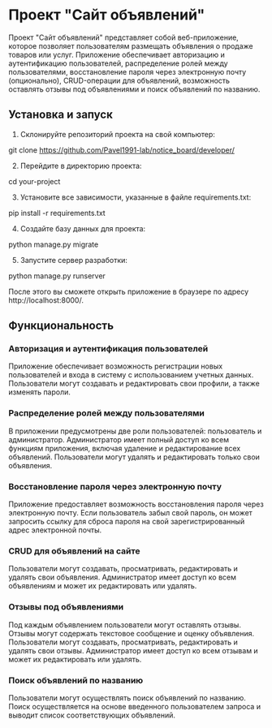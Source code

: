 # Проект "Сайт объявлений"

Проект "Сайт объявлений" представляет собой веб-приложение, которое позволяет пользователям размещать объявления о продаже товаров или услуг. Приложение обеспечивает авторизацию и аутентификацию пользователей, распределение ролей между пользователями, восстановление пароля через электронную почту (опционально), CRUD-операции для объявлений, возможность оставлять отзывы под объявлениями и поиск объявлений по названию.

## Установка и запуск

1. Склонируйте репозиторий проекта на свой компьютер:

git clone https://github.com/Pavel1991-lab/notice_board/developer/


2. Перейдите в директорию проекта:

cd your-project


3. Установите все зависимости, указанные в файле requirements.txt:

pip install -r requirements.txt


4. Создайте базу данных для проекта:

python manage.py migrate


5. Запустите сервер разработки:

python manage.py runserver


После этого вы сможете открыть приложение в браузере по адресу http://localhost:8000/.

## Функциональность

### Авторизация и аутентификация пользователей

Приложение обеспечивает возможность регистрации новых пользователей и входа в систему с использованием учетных данных. Пользователи могут создавать и редактировать свои профили, а также изменять пароли.

### Распределение ролей между пользователями

В приложении предусмотрены две роли пользователей: пользователь и администратор. Администратор имеет полный доступ ко всем функциям приложения, включая удаление и редактирование всех объявлений. Пользователи могут удалять и редактировать только свои объявления.

### Восстановление пароля через электронную почту

Приложение предоставляет возможность восстановления пароля через электронную почту. Если пользователь забыл свой пароль, он может запросить ссылку для сброса пароля на свой зарегистрированный адрес электронной почты.

### CRUD для объявлений на сайте

Пользователи могут создавать, просматривать, редактировать и удалять свои объявления. Администратор имеет доступ ко всем объявлениям и может их редактировать или удалять.

### Отзывы под объявлениями

Под каждым объявлением пользователи могут оставлять отзывы. Отзывы могут содержать текстовое сообщение и оценку объявления. Пользователи могут создавать, просматривать, редактировать и удалять свои отзывы. Администратор имеет доступ ко всем отзывам и может их редактировать или удалять.

### Поиск объявлений по названию

Пользователи могут осуществлять поиск объявлений по названию. Поиск осуществляется на основе введенного пользователем запроса и выводит список соответствующих объявлений.
